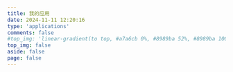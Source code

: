 ```yaml
---
title: 我的应用
date: 2024-11-11 12:20:16
type: 'applications'
comments: false
#top_img: 'linear-gradient(to top, #a7a6cb 0%, #8989ba 52%, #8989ba 100%)'
top_img: false
aside: false
page: false
---
```

